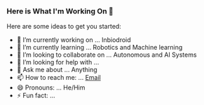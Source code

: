 ### Here is What I'm Working On 👋

Here are some ideas to get you started:

- 🔭 I’m currently working on ... Inbiodroid
- 🌱 I’m currently learning ... Robotics and Machine learning
- 👯 I’m looking to collaborate on ... Autonomous and AI Systems
- 🤔 I’m looking for help with ... 
- 💬 Ask me about ... Anything
- 📫 How to reach me: ... [Email](crisrv098@gmail.com)
- 😄 Pronouns: ... He/Him
- ⚡ Fun fact: ... 

